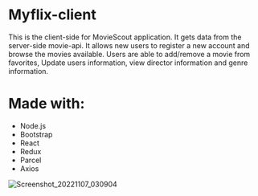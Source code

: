 # Myflix-client

This is the client-side for MovieScout application. It gets data from the server-side movie-api. It allows new users to register a new account and browse the movies available. Users are able to add/remove a movie from favorites, Update users information, view director information and genre information.

# Made with:
* Node.js
* Bootstrap
* React
* Redux
* Parcel
* Axios

![Screenshot_20221107_030904](https://user-images.githubusercontent.com/110478436/209420128-c419d4ae-4824-417d-b579-c76904fb22e1.png)
